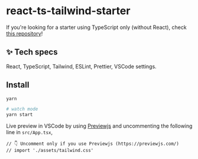 # react-ts-tailwind-starter

If you're looking for a starter using TypeScript only (without React), check [this repository](https://github.com/dinhanhthi/chrome-extension-ts-starter)!

## ✨ Tech specs

React, TypeScript, Tailwind, ESLint, Prettier, VSCode settings.

## Install

```bash
yarn

# watch mode
yarn start
```

Live preview in VSCode by using [Previewjs](https://previewjs.com/) and uncommenting the following line in `src/App.tsx`,

```tsx
// 👇 Uncomment only if you use Previewjs (https://previewjs.com/)
// import './assets/tailwind.css'
```
